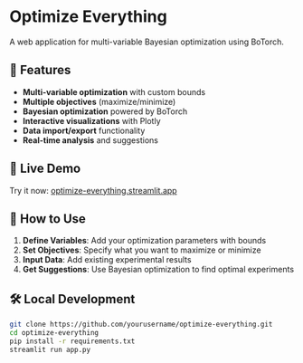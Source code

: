 # Optimize Everything

A web application for multi-variable Bayesian optimization using BoTorch.

## 🌟 Features

- **Multi-variable optimization** with custom bounds
- **Multiple objectives** (maximize/minimize)
- **Bayesian optimization** powered by BoTorch
- **Interactive visualizations** with Plotly
- **Data import/export** functionality
- **Real-time analysis** and suggestions

## 🚀 Live Demo

Try it now: [optimize-everything.streamlit.app](https://your-app-name.streamlit.app)

## 📖 How to Use

1. **Define Variables**: Add your optimization parameters with bounds
2. **Set Objectives**: Specify what you want to maximize or minimize
3. **Input Data**: Add existing experimental results
4. **Get Suggestions**: Use Bayesian optimization to find optimal experiments

## 🛠️ Local Development

```bash
git clone https://github.com/yourusername/optimize-everything.git
cd optimize-everything
pip install -r requirements.txt
streamlit run app.py
